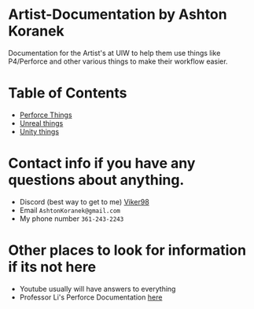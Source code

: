 # Artist-Documentation by Ashton Koranek
Documentation for the Artist's at UIW to help them use things like P4/Perforce and other various things to make their workflow easier.

# Table of Contents
- [Perforce Things](Documents/Perforce/General_InformationPerforce.md)
- [Unreal things](Documents/Unity/General_Information.md)
- [Unity things](Documents/Unreal/General_Information.md)

# Contact info if you have any questions about anything.
- Discord (best way to get to me) [Viker98](https://discord.com/users/335315067086045184)
- Email ```AshtonKoranek@gmail.com```
- My phone number ```361-243-2243```

# Other places to look for information if its not here
- Youtube usually will have answers to everything
- Professor Li's Perforce Documentation [here](https://github.com/Arbint/UIWPerforce/tree/master)
